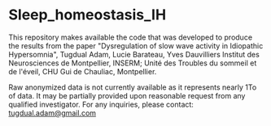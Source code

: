 # Sleep_homeostasis_IH
This repository makes available the code that was developed to produce the results from the paper "Dysregulation of slow wave activity in Idiopathic Hypersomnia", Tugdual Adam, Lucie Barateau, Yves Dauvilliers
Institut des Neurosciences de Montpellier, INSERM; Unité des Troubles du sommeil et de l'éveil, CHU Gui de Chauliac, Montpellier.


Raw anonymized data is not currently available as it represents nearly 1To of data. It may be partially provided upon reasonable request from any qualified investigator.
For any inquiries, please contact: tugdual.adam@gmail.com
